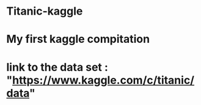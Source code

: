 # Titanic-kaggle
# My first kaggle compitation
# link to the data set : "https://www.kaggle.com/c/titanic/data"
